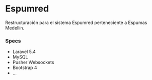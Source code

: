 # Espumred

Restructuración para el sistema Espumred perteneciente a Espumas Medellín.


### Specs
* Laravel 5.4
* MySQL
* Pusher Websockets
* Bootstrap 4
* ...

